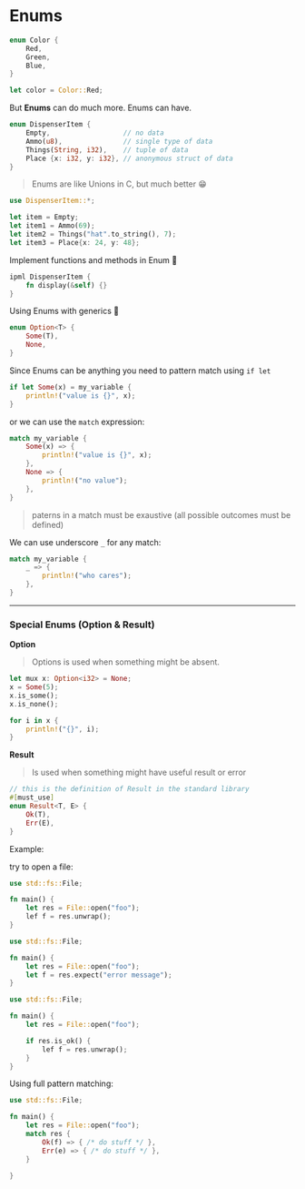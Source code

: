 # Enums

```rust
enum Color {
	Red,
	Green,
	Blue,
}

let color = Color::Red;
```


But **Enums** can do much more. Enums can have.

```rust
enum DispenserItem {
	Empty,                  // no data
	Ammo(u8),               // single type of data
	Things(String, i32),    // tuple of data
	Place {x: i32, y: i32}, // anonymous struct of data
}
```

> Enums are like Unions in C, but much better 😁️


```rust
use DispenserItem::*;

let item = Empty;
let item1 = Ammo(69);
let item2 = Things("hat".to_string(), 7);
let item3 = Place{x: 24, y: 48};
```


Implement functions and methods in Enum 🤯️

```rust
ipml DispenserItem {
	fn display(&self) {}
}
```


Using Enums with generics 🤯️

```rust
enum Option<T> {
	Some(T),
	None,
}
```


Since Enums can be anything you need to pattern match using `if let`

```rust
if let Some(x) = my_variable {
	println!("value is {}", x);
}
```


or we can use the `match` expression:

```rust
match my_variable {
	Some(x) => {
		println!("value is {}", x);
	},
	None => {
		println!("no value");
	},
}
```

> paterns in a match must be exaustive (all possible outcomes must be defined)


We can use underscore `_` for any match:

```rust
match my_variable {
	_ => {
		println!("who cares");
	},
}
```

----

### Special Enums (Option & Result)


**Option**
> Options is used when something might be absent.


```rust
let mux x: Option<i32> = None;
x = Some(5);
x.is_some();
x.is_none();

for i in x {
	println!("{}", i);
}
```


**Result**
> Is used when something might have useful result or error


```rust
// this is the definition of Result in the standard library
#[must_use]
enum Result<T, E> {
	Ok(T),
	Err(E),
}
```


Example:

try to open a file:

```rust
use std::fs::File;

fn main() {
	let res = File::open("foo");
	lef f = res.unwrap();
}
```


```rust
use std::fs::File;

fn main() {
	let res = File::open("foo");
	let f = res.expect("error message");
}
```


```rust
use std::fs::File;

fn main() {
	let res = File::open("foo");

	if res.is_ok() {
		lef f = res.unwrap();	
	}
}
```


Using full pattern matching:

```rust
use std::fs::File;

fn main() {
	let res = File::open("foo");
	match res {
		Ok(f) => { /* do stuff */ },
		Err(e) => { /* do stuff */ },
	}
	
}
```
